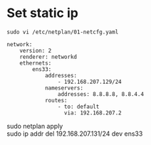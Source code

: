 # Set static ip

```
sudo vi /etc/netplan/01-netcfg.yaml   
  
network:  
    version: 2  
    renderer: networkd  
    ethernets:  
        ens33:  
            addresses:  
                - 192.168.207.129/24  
            nameservers:  
                addresses: 8.8.8.8, 8.8.4.4  
            routes:  
                - to: default  
                  via: 192.168.207.2
``` 
  
  
sudo netplan apply  
sudo ip addr del 192.168.207.131/24 dev ens33  

